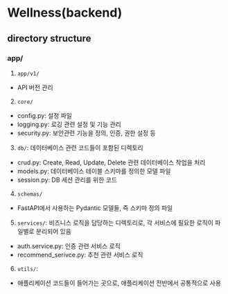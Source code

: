 # Wellness(backend)

## directory structure

### app/
1. ```app/v1/```
- API 버전 관리

2. ```core/```
- config.py: 설정 파일
- logging.py: 로깅 관련 설정 및 기능 관리
- security.py: 보안관련 기능을 정의, 인증, 권한 설정 등

3. ```db/```: 데이터베이스 관련 코드들이 포함된 디렉토리
- crud.py: Create, Read, Update, Delete 관련 데이터베이스 작업을 처리
- models.py: 데이터베이스 테이블 스키마를 정의한 모델 파일
- session.py: DB 세션 관리를 위한 코드

4. ```schemas/```
- FastAPI에서 사용하는 Pydantic 모델들, 즉 스키마 정의 파일

5. ```services/```: 비즈니스 로직을 담당하는 디렉토리로, 각 서비스에 필요한 로직이 파일별로 분리되어 있음
- auth.service.py: 인증 관련 서비스 로직
- recommend_serivce.py: 추천 관련 서비스 로직

6. ```utils/```:
- 애플리케이션 코드들이 들어가는 곳으로, 애플리케이션 전반에서 공통적으로 사용
